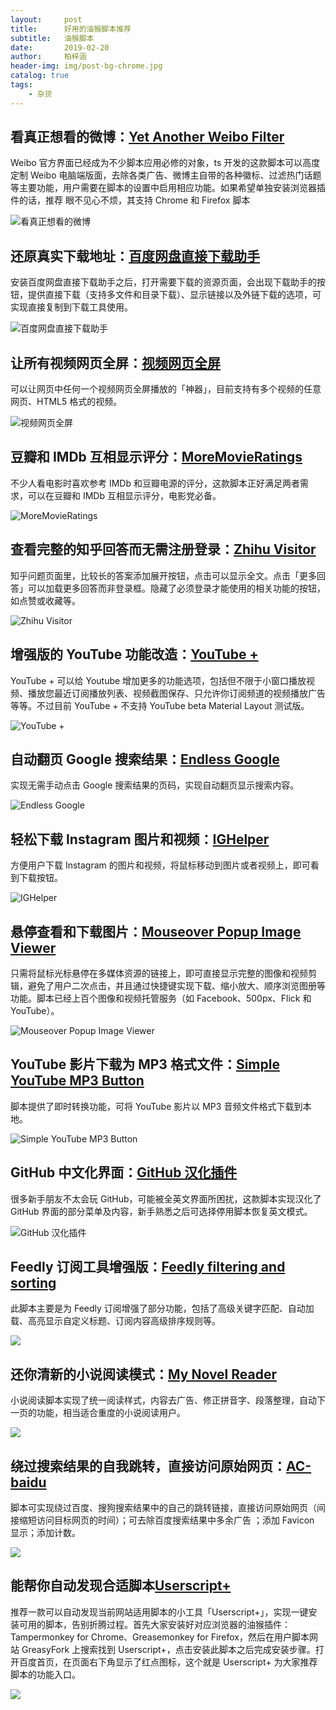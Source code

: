 ```yaml
---
layout:     post
title:      好用的油猴脚本推荐
subtitle:   油猴脚本
date:       2019-02-20
author:     柏梓涵
header-img: img/post-bg-chrome.jpg
catalog: true
tags:
    - 杂货
---
```


## 看真正想看的微博：[Yet Another Weibo Filter](https://greasyfork.org/zh-CN/scripts/3249-yet-another-weibo-filter)

Weibo 官方界面已经成为不少脚本应用必修的对象，ts 开发的这款脚本可以高度定制 Weibo 电脑端版面，去除各类广告、微博主自带的各种徽标、过滤热门话题等主要功能，用户需要在脚本的设置中启用相应功能。如果希望单独安装浏览器插件的话，推荐 眼不见心不烦，其支持 Chrome 和 Firefox 脚本

![看真正想看的微博](http://ww1.sinaimg.cn/large/006KCUaNly1g0e54yd9lpj30go08fjs0.jpg)

## 还原真实下载地址：[百度网盘直接下载助手](https://greasyfork.org/zh-CN/scripts/23635-%E7%99%BE%E5%BA%A6%E7%BD%91%E7%9B%98%E7%9B%B4%E6%8E%A5%E4%B8%8B%E8%BD%BD%E5%8A%A9%E6%89%8B)

安装百度网盘直接下载助手之后，打开需要下载的资源页面，会出现下载助手的按钮，提供直接下载（支持多文件和目录下载）、显示链接以及外链下载的选项，可实现直接复制到下载工具使用。

![百度网盘直接下载助手](http://ww1.sinaimg.cn/large/006KCUaNly1g0e54yg36yj30go02ygll.jpg)

## 让所有视频网页全屏：[视频网页全屏](https://greasyfork.org/zh-CN/scripts/4870-maximize-video)

可以让网页中任何一个视频网页全屏播放的「神器」，目前支持有多个视频的任意网页、HTML5 格式的视频。

![视频网页全屏](http://ww1.sinaimg.cn/large/006KCUaNly1g0e54yh2vtj30go06v3ys.jpg)

## 豆瓣和 IMDb 互相显示评分：[MoreMovieRatings](https://greasyfork.org/zh-CN/scripts/7687-moremovieratings)

不少人看电影时喜欢参考 IMDb 和豆瓣电源的评分，这款脚本正好满足两者需求，可以在豆瓣和 IMDb 互相显示评分，电影党必备。

![MoreMovieRatings](http://ww1.sinaimg.cn/large/006KCUaNly1g0e54yhbahj30go079wet.jpg)

## 查看完整的知乎回答而无需注册登录：[Zhihu Visitor](https://openuserjs.org/scripts/ts/Zhihu_Visitor)

知乎问题页面里，比较长的答案添加展开按钮，点击可以显示全文。点击「更多回答」可以加载更多回答而非登录框。隐藏了必须登录才能使用的相关功能的按钮，如点赞或收藏等。

![Zhihu Visitor](http://ww1.sinaimg.cn/large/006KCUaNly1g0e54yhjdsj30go0bomyb.jpg)

## 增强版的 YouTube 功能改造：[YouTube +](https://openuserjs.org/scripts/ParticleCore/YouTube_+)

YouTube + 可以给 Youtube 增加更多的功能选项，包括但不限于小窗口播放视频、播放您最近订阅播放列表、视频截图保存、只允许你订阅频道的视频播放广告等等。不过目前 YouTube + 不支持 YouTube beta Material Layout 测试版。

![YouTube +](http://ww1.sinaimg.cn/large/006KCUaNly1g0e54yj1pcj30go08s3zn.jpg)

## 自动翻页 Google 搜索结果：[Endless Google](https://openuserjs.org/scripts/tumpio/Endless_Google)

实现无需手动点击 Google 搜索结果的页码，实现自动翻页显示搜索内容。

![Endless Google](https://pic2.zhimg.com/v2-d02ee580ccbfff7298f71f8c82d94ccd_b.jpg)

## 轻松下载 Instagram 图片和视频：[IGHelper](https://greasyfork.org/en/scripts/22660-ighelper-download-instagram-pic-vids)

方便用户下载 Instagram 的图片和视频，将鼠标移动到图片或者视频上，即可看到下载按钮。

![IGHelper](http://ww1.sinaimg.cn/large/006KCUaNly1g0e54yodguj30go0970tf.jpg)

## 悬停查看和下载图片：[Mouseover Popup Image Viewer](https://greasyfork.org/en/scripts/404-mouseover-popup-image-viewer)

只需将鼠标光标悬停在多媒体资源的链接上，即可直接显示完整的图像和视频剪辑，避免了用户二次点击，并且通过快捷键实现下载、缩小放大、顺序浏览图册等功能。脚本已经上百个图像和视频托管服务（如 Facebook、500px、Flick 和 YouTube）。


![Mouseover Popup Image Viewer](http://ww1.sinaimg.cn/large/006KCUaNly1g0e54yorkhj30go0bo75b.jpg)

## YouTube 影片下载为 MP3 格式文件：[Simple YouTube MP3 Button](https://greasyfork.org/en/scripts/20015-simple-youtube-mp3-button)

脚本提供了即时转换功能，可将 YouTube 影片以 MP3 音频文件格式下载到本地。

![Simple YouTube MP3 Button](http://ww1.sinaimg.cn/large/006KCUaNly1g0e54ykbrpj30go0ceq3k.jpg)

## GitHub 中文化界面：[GitHub 汉化插件](https://github.com/52cik/github-hans)

很多新手朋友不太会玩 GitHub，可能被全英文界面所困扰，这款脚本实现汉化了 GitHub 界面的部分菜单及内容，新手熟悉之后可选择停用脚本恢复英文模式。

![GitHub 汉化插件](https://pic3.zhimg.com/v2-20c32d15fac621edbadb74b43da1b086_b.jpg)

## Feedly 订阅工具增强版：[Feedly filtering and sorting](https://greasyfork.org/en/scripts/20483-feedly-filtering-and-sorting)

此脚本主要是为 Feedly 订阅增强了部分功能，包括了高级关键字匹配、自动加载、高亮显示自定义标题、订阅内容高级排序规则等。

![](http://ww1.sinaimg.cn/large/006KCUaNly1g0e54yn29yj30go0330st.jpg)

##  还你清新的小说阅读模式：[My Novel Reader](https://greasyfork.org/zh-CN/scripts/292-my-novel-reader)

小说阅读脚本实现了统一阅读样式，内容去广告、修正拼音字、段落整理，自动下一页的功能，相当适合重度的小说阅读用户。

![](http://ww1.sinaimg.cn/large/006KCUaNly1g0e54ynnrgj30go08zdg9.jpg)

## 绕过搜索结果的自我跳转，直接访问原始网页：[AC-baidu](https://greasyfork.org/zh-CN/scripts/14178-ac-baidu-%E4%BC%98%E5%8C%96%E7%99%BE%E5%BA%A6-%E6%90%9C%E7%8B%97-%E8%B0%B7%E6%AD%8C%E6%90%9C%E7%B4%A2%E7%BB%93%E6%9E%9C%E4%B9%8B%E9%87%8D%E5%AE%9A%E5%90%91%E5%8E%BB%E9%99%A4-%E5%8E%BB%E5%B9%BF%E5%91%8A-favicon)

脚本可实现绕过百度、搜狗搜索结果中的自己的跳转链接，直接访问原始网页（间接缩短访问目标网页的时间）；可去除百度搜索结果中多余广告 ；添加 Favicon 显示；添加计数。

![](http://ww1.sinaimg.cn/large/006KCUaNly1g0e54ycgw4j30go0f0abh.jpg)

## 能帮你自动发现合适脚本[Userscript+](https://greasyfork.org/zh-CN/scripts/24508-userscript-show-site-all-userjs) 

推荐一款可以自动发现当前网站适用脚本的小工具「Userscript+」，实现一键安装可用的脚本，告别折腾过程。首先大家安装好对应浏览器的油猴插件：Tampermonkey for Chrome、Greasemonkey for Firefox，然后在用户脚本网站 GreasyFork 上搜索找到 Userscript+，点击安装此脚本之后完成安装步骤。打开百度首页，在页面右下角显示了红点图标，这个就是 Userscript+ 为大家推荐脚本的功能入口。

![](http://ww1.sinaimg.cn/large/006KCUaNly1g0e54yfyllg30go09rjvv.gif)